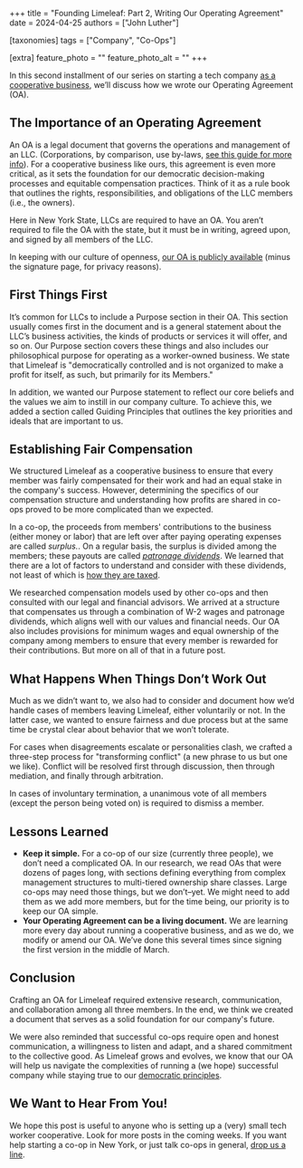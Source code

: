 +++
title = "Founding Limeleaf: Part 2, Writing Our Operating Agreement"
date = 2024-04-25
authors = ["John Luther"]

[taxonomies]
tags = ["Company", "Co-Ops"]

[extra]
feature_photo = ""
feature_photo_alt = ""
+++

In this second installment of our series on starting a tech company [as a cooperative business](https://limeleaf.net/blog/why-limeleaf-is-a-co-op/ "Why Limeleaf is a Co-Op"), we’ll discuss how we wrote our Operating Agreement (OA).

<!-- more -->

## The Importance of an Operating Agreement

An OA is a legal document that governs the operations and management of an LLC. (Corporations, by comparison, use by-laws, [see this guide for more info](https://institute.coop/sites/default/files/resources/BylawsandOAs.pdf "Guide to Worker Cooperative Bylaws and Operating Agreements")). For a cooperative business like ours, this agreement is even more critical, as it sets the foundation for our democratic decision-making processes and equitable compensation practices. Think of it as a rule book that outlines the rights, responsibilities, and obligations of the LLC members (i.e., the owners). 

Here in New York State, LLCs are required to have an OA. You aren’t required to file the OA with the state, but it must be in writing, agreed upon, and signed by all members of the LLC.

In keeping with our culture of openness, [our OA is publicly available](/pdf/limeleaf-operating-agreement.pdf "Limeleaf OA in PDF format") (minus the signature page, for privacy reasons).

## First Things First

It’s common for LLCs to include a Purpose section in their OA. This section usually comes first in the document and is a general statement about the LLC’s business activities, the kinds of products or services it will offer, and so on. Our Purpose section covers these things and also includes our philosophical purpose for operating as a worker-owned business. We state that Limeleaf is "democratically controlled and is not organized to make a profit for itself, as such, but primarily for its Members."

In addition, we wanted our Purpose statement to reflect our core beliefs and the values we aim to instill in our company culture. To achieve this, we added a section called Guiding Principles that outlines the key priorities and ideals that are important to us.

## Establishing Fair Compensation

We structured Limeleaf as a cooperative business to ensure that every member was fairly compensated for their work and had an equal stake in the company's success. However, determining the specifics of our compensation structure and understanding how profits are shared in co-ops proved to be more complicated than we expected.

In a co-op, the proceeds from members' contributions to the business (either money or labor) that are left over after paying operating expenses are called *surplus.*. On a regular basis, the surplus is divided among the members; these payouts are called [*patronage dividends*](https://www.investopedia.com/terms/p/patronagedividend.asp "What Is a Patronage Dividend and How Do They Work?"). We learned that there are a lot of factors to understand and consider with these dividends, not least of which is [how they are taxed](https://www.wegnercpas.com/worker-co-ops-operating-under-subchapter-t-and-the-new-tax-law/ "Worker Co-ops Operating Under Subchapter T and the New Tax Law").

We researched compensation models used by other co-ops and then consulted with our legal and financial advisors. We arrived at a structure that compensates us through a combination of W-2 wages and patronage dividends, which aligns well with our values and financial needs. Our OA also includes provisions for minimum wages and equal ownership of the company among members to ensure that every member is rewarded for their contributions. But more on all of that in a future post.

## What Happens When Things Don’t Work Out

Much as we didn’t want to, we also had to consider and document how we’d handle cases of members leaving Limeleaf, either voluntarily or not. In the latter case, we wanted to ensure fairness and due process but at the same time be crystal clear about behavior that we won’t tolerate.

For cases when disagreements escalate or personalities clash, we crafted a three-step process for "transforming conflict" (a new phrase to us but one we like). Conflict will be resolved first through discussion, then through mediation, and finally through arbitration.

In cases of involuntary termination, a unanimous vote of all members (except the person being voted on) is required to dismiss a member.

## Lessons Learned

- **Keep it simple.** For a co-op of our size (currently three people), we don’t need a complicated OA. In our research, we read OAs that were dozens of pages long, with sections defining everything from complex management structures to multi-tiered ownership share classes. Large co-ops may need those things, but we don’t–yet. We might need to add them as we add more members, but for the time being, our priority is to keep our OA simple.
- **Your Operating Agreement can be a living document.** We are learning more every day about running a cooperative business, and as we do, we modify or amend our OA. We’ve done this several times since signing the first version in the middle of March. 

## Conclusion

Crafting an OA for Limeleaf required extensive research, communication, and collaboration among all three members. In the end, we think we created a document that serves as a solid foundation for our company's future. 

We were also reminded that successful co-ops require open and honest communication, a willingness to listen and adapt, and a shared commitment to the collective good. As Limeleaf grows and evolves, we know that our OA will help us navigate the complexities of running a (we hope) successful company while staying true to our [democratic principles](https://ica.coop/en/cooperatives/cooperative-identity/ "Seven democratic principles").

## We Want to Hear From You!

We hope this post is useful to anyone who is setting up a (very) small tech worker cooperative.  Look for more posts in the coming weeks. If you want help starting a co-op in New York, or just talk co-ops in general, [drop us a line](/contact/ "Contact Limeleaf").
